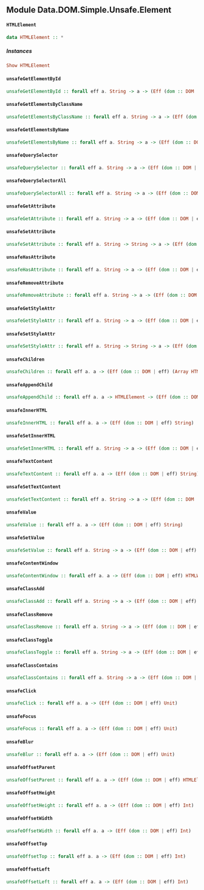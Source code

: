 ## Module Data.DOM.Simple.Unsafe.Element

#### `HTMLElement`

``` purescript
data HTMLElement :: *
```

##### Instances
``` purescript
Show HTMLElement
```

#### `unsafeGetElementById`

``` purescript
unsafeGetElementById :: forall eff a. String -> a -> (Eff (dom :: DOM | eff) HTMLElement)
```

#### `unsafeGetElementsByClassName`

``` purescript
unsafeGetElementsByClassName :: forall eff a. String -> a -> (Eff (dom :: DOM | eff) (Array HTMLElement))
```

#### `unsafeGetElementsByName`

``` purescript
unsafeGetElementsByName :: forall eff a. String -> a -> (Eff (dom :: DOM | eff) (Array HTMLElement))
```

#### `unsafeQuerySelector`

``` purescript
unsafeQuerySelector :: forall eff a. String -> a -> (Eff (dom :: DOM | eff) HTMLElement)
```

#### `unsafeQuerySelectorAll`

``` purescript
unsafeQuerySelectorAll :: forall eff a. String -> a -> (Eff (dom :: DOM | eff) NodeList)
```

#### `unsafeGetAttribute`

``` purescript
unsafeGetAttribute :: forall eff a. String -> a -> (Eff (dom :: DOM | eff) String)
```

#### `unsafeSetAttribute`

``` purescript
unsafeSetAttribute :: forall eff a. String -> String -> a -> (Eff (dom :: DOM | eff) Unit)
```

#### `unsafeHasAttribute`

``` purescript
unsafeHasAttribute :: forall eff a. String -> a -> (Eff (dom :: DOM | eff) Boolean)
```

#### `unsafeRemoveAttribute`

``` purescript
unsafeRemoveAttribute :: forall eff a. String -> a -> (Eff (dom :: DOM | eff) Unit)
```

#### `unsafeGetStyleAttr`

``` purescript
unsafeGetStyleAttr :: forall eff a. String -> a -> (Eff (dom :: DOM | eff) String)
```

#### `unsafeSetStyleAttr`

``` purescript
unsafeSetStyleAttr :: forall eff a. String -> String -> a -> (Eff (dom :: DOM | eff) Unit)
```

#### `unsafeChildren`

``` purescript
unsafeChildren :: forall eff a. a -> (Eff (dom :: DOM | eff) (Array HTMLElement))
```

#### `unsafeAppendChild`

``` purescript
unsafeAppendChild :: forall eff a. a -> HTMLElement -> (Eff (dom :: DOM | eff) Unit)
```

#### `unsafeInnerHTML`

``` purescript
unsafeInnerHTML :: forall eff a. a -> (Eff (dom :: DOM | eff) String)
```

#### `unsafeSetInnerHTML`

``` purescript
unsafeSetInnerHTML :: forall eff a. String -> a -> (Eff (dom :: DOM | eff) Unit)
```

#### `unsafeTextContent`

``` purescript
unsafeTextContent :: forall eff a. a -> (Eff (dom :: DOM | eff) String)
```

#### `unsafeSetTextContent`

``` purescript
unsafeSetTextContent :: forall eff a. String -> a -> (Eff (dom :: DOM | eff) Unit)
```

#### `unsafeValue`

``` purescript
unsafeValue :: forall eff a. a -> (Eff (dom :: DOM | eff) String)
```

#### `unsafeSetValue`

``` purescript
unsafeSetValue :: forall eff a. String -> a -> (Eff (dom :: DOM | eff) Unit)
```

#### `unsafeContentWindow`

``` purescript
unsafeContentWindow :: forall eff a. a -> (Eff (dom :: DOM | eff) HTMLWindow)
```

#### `unsafeClassAdd`

``` purescript
unsafeClassAdd :: forall eff a. String -> a -> (Eff (dom :: DOM | eff) Unit)
```

#### `unsafeClassRemove`

``` purescript
unsafeClassRemove :: forall eff a. String -> a -> (Eff (dom :: DOM | eff) Unit)
```

#### `unsafeClassToggle`

``` purescript
unsafeClassToggle :: forall eff a. String -> a -> (Eff (dom :: DOM | eff) Unit)
```

#### `unsafeClassContains`

``` purescript
unsafeClassContains :: forall eff a. String -> a -> (Eff (dom :: DOM | eff) Boolean)
```

#### `unsafeClick`

``` purescript
unsafeClick :: forall eff a. a -> (Eff (dom :: DOM | eff) Unit)
```

#### `unsafeFocus`

``` purescript
unsafeFocus :: forall eff a. a -> (Eff (dom :: DOM | eff) Unit)
```

#### `unsafeBlur`

``` purescript
unsafeBlur :: forall eff a. a -> (Eff (dom :: DOM | eff) Unit)
```

#### `unsafeOffsetParent`

``` purescript
unsafeOffsetParent :: forall eff a. a -> (Eff (dom :: DOM | eff) HTMLElement)
```

#### `unsafeOffsetHeight`

``` purescript
unsafeOffsetHeight :: forall eff a. a -> (Eff (dom :: DOM | eff) Int)
```

#### `unsafeOffsetWidth`

``` purescript
unsafeOffsetWidth :: forall eff a. a -> (Eff (dom :: DOM | eff) Int)
```

#### `unsafeOffsetTop`

``` purescript
unsafeOffsetTop :: forall eff a. a -> (Eff (dom :: DOM | eff) Int)
```

#### `unsafeOffsetLeft`

``` purescript
unsafeOffsetLeft :: forall eff a. a -> (Eff (dom :: DOM | eff) Int)
```



